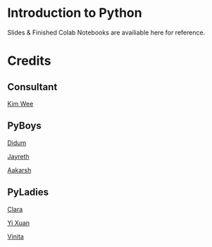 # Introduction to Python
Slides & Finished Colab Notebooks are availiable here for reference.
# Credits
## Consultant
<a href = "https://github.com/DangerousPotential"> Kim Wee </a>
## PyBoys
<a href = "https://github.com/didumfernando"> Didum </a>

<a href = "https://github.com/DaCrazyLime"> Jayreth </a>

<a href = "https://github.com/BlazingfuryKing"> Aakarsh </a>

## PyLadies
<a href = "https://github.com/Ninrolds6"> Clara </a>

<a href = "https://github.com/yishun20"> Yi Xuan </a>

<a href = "https://github.com/vi-nita/savetheworld1"> Vinita </a>

